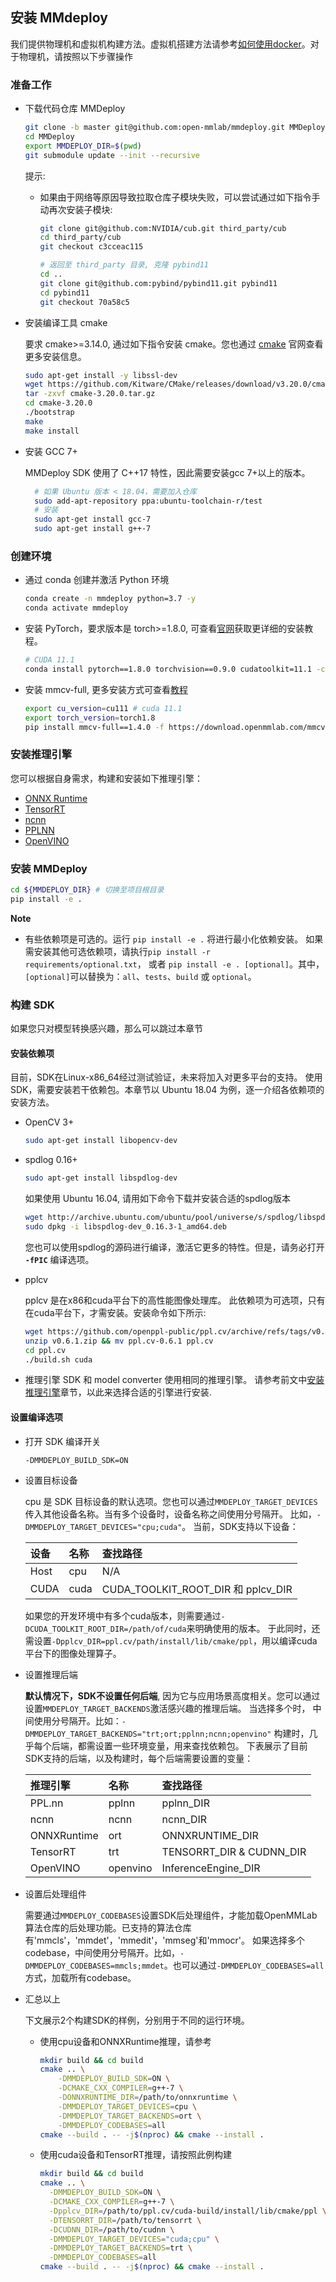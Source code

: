 ## 安装 MMdeploy

我们提供物理机和虚拟机构建方法。虚拟机搭建方法请参考[如何使用docker](tutorials/how_to_use_docker.md)。对于物理机，请按照以下步骤操作

### 准备工作

- 下载代码仓库 MMDeploy

    ```bash
    git clone -b master git@github.com:open-mmlab/mmdeploy.git MMDeploy
    cd MMDeploy
    export MMDEPLOY_DIR=$(pwd)
    git submodule update --init --recursive
    ```

    提示:

  - 如果由于网络等原因导致拉取仓库子模块失败，可以尝试通过如下指令手动再次安装子模块:

      ```bash
      git clone git@github.com:NVIDIA/cub.git third_party/cub
      cd third_party/cub
      git checkout c3cceac115

      # 返回至 third_party 目录, 克隆 pybind11
      cd ..
      git clone git@github.com:pybind/pybind11.git pybind11
      cd pybind11
      git checkout 70a58c5
      ```

- 安装编译工具 cmake

    要求 cmake>=3.14.0, 通过如下指令安装 cmake。您也通过 [cmake](https://cmake.org/install) 官网查看更多安装信息。

    ```bash
    sudo apt-get install -y libssl-dev
    wget https://github.com/Kitware/CMake/releases/download/v3.20.0/cmake-3.20.0.tar.gz
    tar -zxvf cmake-3.20.0.tar.gz
    cd cmake-3.20.0
    ./bootstrap
    make
    make install
    ```

- 安装 GCC 7+

  MMDeploy SDK 使用了 C++17 特性，因此需要安装gcc 7+以上的版本。

  ```bash
    # 如果 Ubuntu 版本 < 18.04，需要加入仓库
    sudo add-apt-repository ppa:ubuntu-toolchain-r/test
    # 安装
    sudo apt-get install gcc-7
    sudo apt-get install g++-7
    ```

### 创建环境

- 通过 conda 创建并激活 Python 环境

    ```bash
    conda create -n mmdeploy python=3.7 -y
    conda activate mmdeploy
    ```

- 安装 PyTorch，要求版本是 torch>=1.8.0, 可查看[官网](https://pytorch.org/)获取更详细的安装教程。

    ```bash
    # CUDA 11.1
    conda install pytorch==1.8.0 torchvision==0.9.0 cudatoolkit=11.1 -c pytorch -c conda-forge
    ```

- 安装 mmcv-full, 更多安装方式可查看[教程](https://github.com/open-mmlab/mmcv#installation)

    ```bash
    export cu_version=cu111 # cuda 11.1
    export torch_version=torch1.8
    pip install mmcv-full==1.4.0 -f https://download.openmmlab.com/mmcv/dist/${cu_version}/${torch_version}/index.html
    ```

### 安装推理引擎

您可以根据自身需求，构建和安装如下推理引擎：

- [ONNX Runtime](https://mmdeploy.readthedocs.io/en/latest/backends/onnxruntime.html)
- [TensorRT](https://mmdeploy.readthedocs.io/en/latest/backends/tensorrt.html)
- [ncnn](https://mmdeploy.readthedocs.io/en/latest/backends/ncnn.html)
- [PPLNN](https://mmdeploy.readthedocs.io/en/latest/backends/pplnn.html)
- [OpenVINO](https://mmdeploy.readthedocs.io/en/latest/backends/openvino.html)

### 安装 MMDeploy

```bash
cd ${MMDEPLOY_DIR} # 切换至项目根目录
pip install -e .
```

**Note**

- 有些依赖项是可选的。运行 `pip install -e .` 将进行最小化依赖安装。 如果需安装其他可选依赖项，请执行`pip install -r requirements/optional.txt`，
或者 `pip install -e . [optional]`。其中，`[optional]`可以替换为：`all`、`tests`、`build` 或 `optional`。

### 构建 SDK

如果您只对模型转换感兴趣，那么可以跳过本章节

#### 安装依赖项

目前，SDK在Linux-x86_64经过测试验证，未来将加入对更多平台的支持。 使用SDK，需要安装若干依赖包。本章节以 Ubuntu 18.04 为例，逐一介绍各依赖项的安装方法。

- OpenCV 3+

  ```bash
  sudo apt-get install libopencv-dev
  ```

- spdlog 0.16+

  ``` bash
  sudo apt-get install libspdlog-dev
  ```

  如果使用 Ubuntu 16.04, 请用如下命令下载并安装合适的spdlog版本

  ```bash
  wget http://archive.ubuntu.com/ubuntu/pool/universe/s/spdlog/libspdlog-dev_0.16.3-1_amd64.deb
  sudo dpkg -i libspdlog-dev_0.16.3-1_amd64.deb
  ```

  您也可以使用spdlog的源码进行编译，激活它更多的特性。但是，请务必打开 **`-fPIC`** 编译选项。

- pplcv

  pplcv 是在x86和cuda平台下的高性能图像处理库。
  此依赖项为可选项，只有在cuda平台下，才需安装。安装命令如下所示:

  ```bash
  wget https://github.com/openppl-public/ppl.cv/archive/refs/tags/v0.6.1.zip
  unzip v0.6.1.zip && mv ppl.cv-0.6.1 ppl.cv
  cd ppl.cv
  ./build.sh cuda
  ```

- 推理引擎
  SDK 和 model converter 使用相同的推理引擎。 请参考前文中[安装推理引擎](#安装推理引擎)章节，以此来选择合适的引擎进行安装.

#### 设置编译选项

- 打开 SDK 编译开关

  `-DMMDEPLOY_BUILD_SDK=ON`

- 设置目标设备

  cpu 是 SDK 目标设备的默认选项。您也可以通过`MMDEPLOY_TARGET_DEVICES`传入其他设备名称。当有多个设备时，设备名称之间使用分号隔开。
  比如，`-DMMDEPLOY_TARGET_DEVICES="cpu;cuda"`。
  当前，SDK支持以下设备：

  | 设备 | 名称 | 查找路径                           |
  | :--- | :--- | :--------------------------------- |
  | Host | cpu  | N/A                                |
  | CUDA | cuda | CUDA_TOOLKIT_ROOT_DIR 和 pplcv_DIR |

  如果您的开发环境中有多个cuda版本，则需要通过`-DCUDA_TOOLKIT_ROOT_DIR=/path/of/cuda`来明确使用的版本。
  于此同时，还需设置`-Dpplcv_DIR=ppl.cv/path/install/lib/cmake/ppl`，用以编译cuda平台下的图像处理算子。

- 设置推理后端

  **默认情况下，SDK不设置任何后端**, 因为它与应用场景高度相关。您可以通过设置`MMDEPLOY_TARGET_BACKENDS`激活感兴趣的推理后端。
  当选择多个时， 中间使用分号隔开。比如：`-DMMDEPLOY_TARGET_BACKENDS="trt;ort;pplnn;ncnn;openvino"`
  构建时，几乎每个后端，都需设置一些环境变量，用来查找依赖包。
  下表展示了目前SDK支持的后端，以及构建时，每个后端需要设置的变量：

  | 推理引擎     | 名称     | 查找路径                  |
  | :---------- | :------- | :----------------------- |
  | PPL.nn      | pplnn    | pplnn_DIR                |
  | ncnn        | ncnn     | ncnn_DIR                 |
  | ONNXRuntime | ort      | ONNXRUNTIME_DIR          |
  | TensorRT    | trt      | TENSORRT_DIR & CUDNN_DIR |
  | OpenVINO    | openvino | InferenceEngine_DIR      |

- 设置后处理组件

  需要通过`MMDEPLOY_CODEBASES`设置SDK后处理组件，才能加载OpenMMLab算法仓库的后处理功能。已支持的算法仓库有'mmcls'，'mmdet'，'mmedit'，'mmseg'和'mmocr'。
  如果选择多个codebase，中间使用分号隔开。比如，`-DMMDEPLOY_CODEBASES=mmcls;mmdet`。也可以通过`-DMMDEPLOY_CODEBASES=all`方式，加载所有codebase。

- 汇总以上

  下文展示2个构建SDK的样例，分别用于不同的运行环境。

  - 使用cpu设备和ONNXRuntime推理，请参考

    ```Bash
    mkdir build && cd build
    cmake .. \
        -DMMDEPLOY_BUILD_SDK=ON \
        -DCMAKE_CXX_COMPILER=g++-7 \
        -DONNXRUNTIME_DIR=/path/to/onnxruntime \
        -DMMDEPLOY_TARGET_DEVICES=cpu \
        -DMMDEPLOY_TARGET_BACKENDS=ort \
        -DMMDEPLOY_CODEBASES=all
    cmake --build . -- -j$(nproc) && cmake --install .
    ```

  - 使用cuda设备和TensorRT推理，请按照此例构建

    ```Bash
    mkdir build && cd build
    cmake .. \
      -DMMDEPLOY_BUILD_SDK=ON \
      -DCMAKE_CXX_COMPILER=g++-7 \
      -Dpplcv_DIR=/path/to/ppl.cv/cuda-build/install/lib/cmake/ppl \
      -DTENSORRT_DIR=/path/to/tensorrt \
      -DCUDNN_DIR=/path/to/cudnn \
      -DMMDEPLOY_TARGET_DEVICES="cuda;cpu" \
      -DMMDEPLOY_TARGET_BACKENDS=trt \
      -DMMDEPLOY_CODEBASES=all
    cmake --build . -- -j$(nproc) && cmake --install .
    ```
